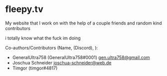 # fleepy.tv

My website that I work on with the help of a couple friends and random kind contributors

i totally know what the fuck im doing

Co-authors/Contributors (Name, (Discord), <Email>):
 
- GeneralUltra758 (GeneralUltra758#0001) <gen.ultra758@gmail.com>
- Joschua Schneider <joschua-schneider@web.de>
- Timgor (timgor#4817)

